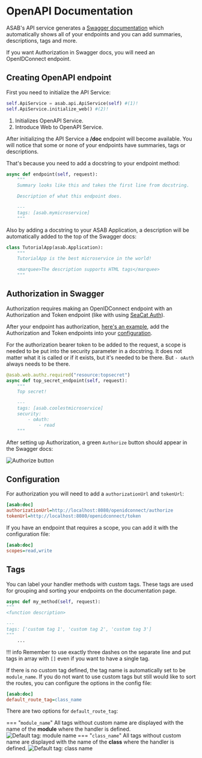 # OpenAPI Documentation

ASAB's API service generates a [Swagger documentation](https://swagger.io/specification) which automatically
shows all of your endpoints and you can add summaries, descriptions, tags and more.

If you want Authorization in Swagger docs, you will need an OpenIDConnect endpoint.

## Creating OpenAPI endpoint

First you need to initialize the API Service:

``` python
self.ApiService = asab.api.ApiService(self) #(1)!
self.ApiService.initialize_web() #(2)!
```

1. Initializes OpenAPI Service.
2. Introduce Web to OpenAPI Service.

After initializing the API Service a **/doc** endpoint will become available.
You will notice that some or none of your endpoints have summaries, tags or descriptions.

That's because you need to add a docstring to your endpoint method:

``` python
async def endpoint(self, request):
	"""
	Summary looks like this and takes the first line from docstring.

	Description of what this endpoint does.

	---
	tags: [asab.mymicroservice]
	"""
```

Also by adding a docstring to your ASAB Application, a description will
be automatically added to the top of the Swagger docs:

``` python
class TutorialApp(asab.Application):
	"""
	TutorialApp is the best microservice in the world!

	<marquee>The description supports HTML tags</marquee>
	"""
```

## Authorization in Swagger

Authorization requires making an OpenIDConnect endpoint with an Authorization and Token endpoint
(like with using [SeaCat Auth](https://github.com/TeskaLabs/seacat-auth)).

After your endpoint has authorization, [here's an example](https://github.com/TeskaLabs/asab/blob/master/examples/web-authz-userinfo.py),
add the Authorization and Token endpoints into your [configuration](#configuration).

For the authorization bearer token to be added to the request, a scope is needed to be put into the security parameter in a docstring.
It does not matter what it is called or if it exists, but it's needed to be there.
But `- oAuth` always needs to be there.

``` python
@asab.web.authz.required("resource:topsecret")
async def top_secret_endpoint(self, request):
	"""
	Top secret!

	---
	tags: [asab.coolestmicroservice]
	security:
		- oAuth:
			- read
	"""
```

After setting up Authorization, a green `Authorize` button should appear in the Swagger docs:

![Authorize button](/images/rest-api-docs-authorize.png)

## Configuration

For authorization you will need to add a `authorizationUrl`
and `tokenUrl`:

``` ini
[asab:doc]
authorizationUrl=http://localhost:8080/openidconnect/authorize
tokenUrl=http://localhost:8080/openidconnect/token
```

If you have an endpoint that requires a scope, you can add it with the
configuration file:

``` ini
[asab:doc]
scopes=read,write
```

## Tags

You can label your handler methods with custom tags.
These tags are used for grouping and sorting your endpoints on the documentation page.

``` python
async def my_method(self, request):
"""
<function description>

---
tags: ['custom tag 1', 'custom tag 2', 'custom tag 3']
"""
	...
```

!!! info
	Remember to use exactly three dashes on the separate line and put tags in array with `[]` even if you want to have a single tag.


If there is no custom tag defined, the tag name is automatically set to
be `module_name`. If you do not want to use custom tags but
still would like to sort the routes, you can configure the options in
the config file:

``` ini
[asab:doc]
default_route_tag=class_name
```

There are two options for `default_route_tag`:

=== "`module_name`"
	All tags without custom name are displayed with the name of the **module** where the handler is defined.
	![Default tag: module name](/images/rest-api-docs-default-tag-module-name.png)
=== "`class_name`"
	All tags without custom name are displayed with the name of the **class** where the handler is defined.
	![Default tag: class name](/images/rest-api-docs-default-tag-class.png)
